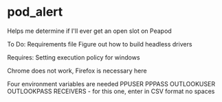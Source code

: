 # pod_alert
Helps me determine if I'll ever get an open slot on Peapod

To Do:
Requirements file
Figure out how to build headless drivers

Requires:
Setting execution policy for windows

Chrome does not work, Firefox is necessary here

Four environment variables are needed
PPUSER
PPPASS
OUTLOOKUSER
OUTLOOKPASS
RECEIVERS - for this one, enter in CSV format no spaces